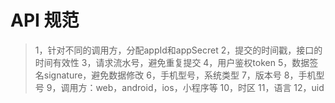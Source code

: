 # API  规范

>1，针对不同的调用方，分配appId和appSecret
>2，提交的时间戳，接口的时间有效性
>3，请求流水号，避免重复提交
>4，用户鉴权token
>5，数据签名signature，避免数据修改
>6，手机型号，系统类型
>7，版本号
>8，手机型号
>9，调用方：web，android，ios，小程序等
>10，时区
>11，语言
>12，uid